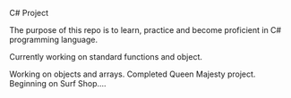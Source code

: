 C# Project

The purpose of this repo is to learn, practice and become proficient in C# programming language.

Currently working on standard functions and object.

Working on objects and arrays.
Completed Queen Majesty project.
Beginning on Surf Shop....
